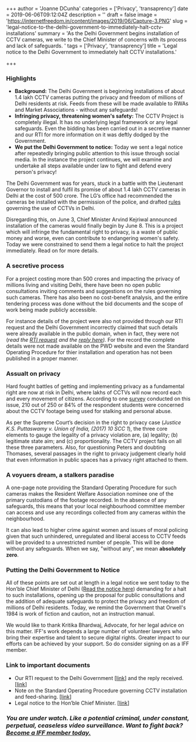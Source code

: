 +++
author = 'Joanne DCunha'
categories = ['Privacy', 'transaprency']
date = 2019-06-06T09:12:04Z
description = ''
draft = false
image = 'https://internetfreedom.in/content/images/2019/06/Capture-3.PNG'
slug = 'legal-notice-to-the-delhi-government-to-immediately-halt-cctv-installations'
summary = 'As the Delhi Government begins installation of CCTV cameras, we write to the Chief Minister of concerns with its process and lack of safeguards. '
tags = ['Privacy', 'transaprency']
title = 'Legal notice to the Delhi Government to immediately halt CCTV installations.'

+++


### Highlights

* **Background:** The Delhi Government is beginning installations of about 1.4 lakh CCTV cameras putting the privacy and freedom of millions of Delhi residents at risk. Feeds from these will be made available to RWAs and Market Associations - without any safeguards!
* **Infringing privacy, threatening women's safety:** The CCTV Project is completely illegal. It has no underlying legal framework or any legal safeguards. Even the  bidding has been carried out in a secretive manner and our RTI for more information on it was deftly dodged by the Government.
* **We put the Delhi Government to notice:** Today we sent a legal notice after repeatedly bringing public attention to this issue through social media. In the instance the project continues, we will examine and undertake all steps available under law to fight and defend every person's privacy!

The Delhi Government was for years, stuck in a battle with the Lieutenant Governor to install and fulfil its promise of about 1.4 lakh CCTV cameras in Delhi at the cost of 500 crore. The LG’s office had recommended the cameras be installed with the permission of the police, and drafted [rules](http://dceast.delhigovt.nic.in/wps/wcm/connect/b4db69004622dcdbb778b7c8da9eb17e/CCTV.pdf?MOD=AJPERES&lmod=1855201116&CACHEID=b4db69004622dcdbb778b7c8da9eb17e) governing the use of CCTVs in Delhi.

Disregarding this, on June 3, Chief Minister Arvind Kejriwal announced installation of the cameras would finally begin by June 8. This is a project which will infringe the fundamental right to privacy, is a waste of public money and worse, even can contribute to endangering women's safety. Today we were constrained to send them a legal notice to halt the project immediately. Read on for more details.

### A secretive process

For a project costing more than 500 crores and impacting the privacy of millions living and visiting Delhi, there have been no open public consultations inviting comments and suggestions on the rules governing such cameras. There has also been no cost-benefit analysis, and the entire tendering process was done without the bid documents and the scope of work being made publicly accessible.

For instance details of the project were also not provided through our RTI request and the Delhi Government incorrectly claimed that such details were already available in the public domain, when in fact, they were not (_read the [RTI request](https://drive.google.com/file/d/1jwWPi8gApRwwmiB3mmnSqNndqVvajK0E/view?usp=sharing) and the [reply here](https://drive.google.com/file/d/1l0k0J2i2kJM9f7M2EHvu7aGTmfndvMtI/view?usp=sharing))._ For the record the complete details were not made available on the PWD website and even the Standard Operating Procedure for thier installation and operation has not been published in a proper manner.

### Assualt on privacy

Hard fought battles of getting and implementing privacy as a fundamental right are now at risk in Delhi, where lakhs of CCTVs will now record each and every movement of citizens. According to one [survey](http://www.iosrjournals.org/iosr-jhss/papers/Vol.%2023%20Issue12/Version-2/B2312020408.pdf) conducted on this issue, 210 out of 250 or 84% of the respondent students were concerned about the CCTV footage being used for stalking and personal abuse.

As per the Supreme Court’s decision in the right to privacy case (_Justice K.S. Puttaswamy v. Union of India, (2017) 10 SCC 1_), the three core elements to gauge the legality of a privacy violation are, (a) legality; (b) legitimate state aim; and (c) proportionality. The CCTV project fails on all these three parameters. Also, for questioning Peters and doubting Thomases, several passages in the right to privacy judgement clearly hold that even information in public spaces has a privacy right attached to them.

### A voyuers dream, a stalkers paradise

A one-page note providing the Standard Operating Procedure for such cameras makes the Resident Welfare Association nominee one of the primary custodians of the footage recorded. In the absence of any safeguards, this means that your local neighbourhood committee member can access and use any recordings collected from any cameras within the neighbourhood.

It can also lead to higher crime against women and issues of moral policing given that such unhindered, unregulated and liberal access to CCTV feeds will be provided to a unrestricted number of people. This will be done without any safeguards. When we say, "without any", we mean **absolutely zero**.

### Putting the Delhi Government to Notice

All of these points are set out at length in a legal notice we sent today to the Hon’ble Chief Minister of Delhi ([Read the notice here](https://drive.google.com/file/d/1tW6CsHuIWQN7K-MLgjmlij8o-T-rSRgf/view?usp=sharing)) demanding for a halt to such installations, opening up the proposal for public consultations and the addition of adequate safeguards to protect the privacy and freedom of millions of Delhi residents. Today, we remind the Government that Orwell's 1984 is work of fiction and caution, not an instruction manual.

We would like to thank Kritika Bhardwaj, Advocate, for her legal advice on this matter. IFF's work depends a large number of volunteer lawyers who bring their expertise and talent to secure digital rights. Greater impact to our efforts can be achieved by your support. So do consider signing on as a IFF member.

### **Link to important documents**

* Our RTI request to the Delhi Government [[link](https://drive.google.com/file/d/1jwWPi8gApRwwmiB3mmnSqNndqVvajK0E/view?usp=sharing)] and the reply received. [[link](https://drive.google.com/file/d/1l0k0J2i2kJM9f7M2EHvu7aGTmfndvMtI/view?usp=sharing)]
* Note on the Standard Operating Procedure governing CCTV installation and feed-sharing. [[link](https://drive.google.com/open?id=1WUSc9pzdfIDUMZ0_hY3hmFGLdHthEf-S)]
* Legal notice to the Hon’ble Chief Minister. [[link](https://drive.google.com/file/d/1tW6CsHuIWQN7K-MLgjmlij8o-T-rSRgf/view?usp=sharing)]

### _You are under watch. Like a potential criminal, under constant, perpetual, ceaseless video surveillance. Want to fight back?_ [_Become a IFF member today._](https://internetfreedom.in/donate/)

